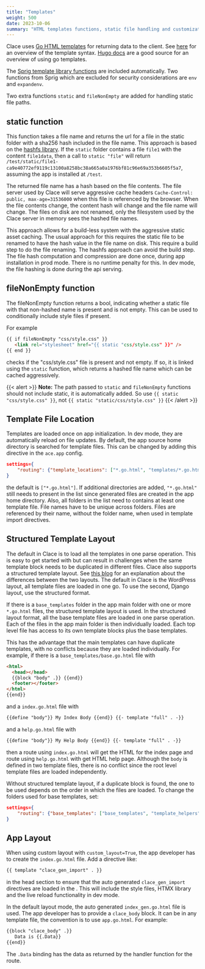 ```yaml
---
title: "Templates"
weight: 500
date: 2023-10-06
summary: "HTML templates functions, static file handling and customizations"
---
```


Clace uses [Go HTML templates](https://pkg.go.dev/html/template@go1.21.2) for returning data to the client. See [here](https://pkg.go.dev/text/template@go1.21.2) for an overview of the template syntax. [Hugo docs](https://gohugo.io/templates/introduction/) are a good source for an overview of using go templates.

The [Sprig template library functions](http://masterminds.github.io/sprig/) are included automatically. Two functions from Sprig which are excluded for security considerations are `env` and `expandenv`.

Two extra functions `static` and `fileNonEmpty` are added for handling static file paths.

## static function

This function takes a file name and returns the url for a file in the static folder with a sha256 hash included in the file name. This approach is based on the [hashfs library](https://github.com/benbjohnson/hashfs). If the `static` folder contains a file `file1` with the content `file1data`, then a call to `static "file"` will return `/test/static/file1-ca9e40772ef9119c13100a8258bc38a665a0a1976bf81c96e69a353b6605f5a7`, assuming the app is installed at `/test`.

The returned file name has a hash based on the file contents. The file server used by Clace will serve aggressive cache headers `Cache-Control: public, max-age=31536000` when this file is referenced by the browser. When the file contents change, the content hash will change and the file name will change. The files on disk are not renamed, only the filesystem used by the Clace server in memory sees the hashed file names.

This approach allows for a build-less system with the aggressive static asset caching. The usual approach for this requires the static file to be renamed to have the hash value in the file name on disk. This require a build step to do the file renaming. The hashfs approach can avoid the build step. The file hash computation and compression are done once, during app installation in prod mode. There is no runtime penalty for this. In dev mode, the file hashing is done during the api serving.

## fileNonEmpty function

The fileNonEmpty function returns a bool, indicating whether a static file with that non-hashed name is present and is not empty. This can be used to conditionally include style files if present.

For example

<!-- prettier-ignore -->
```html
{{ if fileNonEmpty "css/style.css" }}
   <link rel="stylesheet" href="{{ static "css/style.css" }}" />
{{ end }}
```

<!-- prettier-ignore-end -->

checks if the "css/style.css" file is present and not empty. If so, it is linked using the `static` function, which returns a hashed file name which can be cached aggressively.

{{< alert >}}
**Note:** The path passed to `static` and `fileNonEmpty` functions should not include static, it is automatically added. So use `{{ static "css/style.css" }}`, not `{{ static "static/css/style.css" }}`
{{< /alert >}}

## Template File Location

Templates are loaded once on app initialization. In dev mode, they are automatically reload on file updates. By default, the app source home directory is searched for template files. This can be changed by adding this directive in the `ace.app` config.

```json
settings={
    "routing": {"template_locations": ["*.go.html", "templates/*.go.html"]}
}
```

the default is `["*.go.html"]`. If additional directories are added, `"*.go.html"` still needs to present in the list since generated files are created in the app home directory. Also, all folders in the list need to contains at least one template file. File names have to be unique across folders. Files are referenced by their name, without the folder name, when used in template import directives.

## Structured Template Layout

The default in Clace is to load all the templates in one parse operation. This is easy to get started with but can result in challenges when the same template block needs to be duplicated in different files. Clace also supports a structured template layout. See [this blog](https://philipptanlak.com/web-frontends-in-go/#how-i-structure-my-templates) for an explanation about the differences between the two layouts. The default in Clace is the WordPress layout, all template files are loaded in one go. To use the second, Django layout, use the structured format.

If there is a `base_templates` folder in the app main folder with one or more `*.go.html` files, the structured template layout is used. In the structured layout format, all the base template files are loaded in one parse operation. Each of the files in the app main folder is then individually loaded. Each top level file has access to its own template blocks plus the base templates.

This has the advantage that the main templates can have duplicate templates, with no conflicts because they are loaded individually. For example, if there is a `base_templates/base.go.html` file with

```html
<html>
  <head></head>
  {{block "body" .}} {{end}}
  <footer></footer>
</html>
{{end}}
```

and a `index.go.html` file with

```html
{{define "body"}} My Index Body {{end}} {{- template "full" . -}}
```

and a `help.go.html` file with

```html
{{define "body"}} My Help Body {{end}} {{- template "full" . -}}
```

then a route using `index.go.html` will get the HTML for the index page and route using `help.go.html` with get HTML help page. Although the `body` is defined in two template files, there is no conflict since the root level template files are loaded independently.

Without structured template layout, if a duplicate block is found, the one to be used depends on the order in which the files are loaded. To change the folders used for base templates, set:

```json
settings={
    "routing": {"base_templates": ["base_templates", "template_helpers"]}
}
```

## App Layout

When using custom layout with `custom_layout=True`, the app developer has to create the `index.go.html` file. Add a directive like:

```html
{{ template "clace_gen_import" . }}
```

in the head section to ensure that the auto generated `clace_gen_import` directives are loaded in the . This will include the style files, HTMX library and the live reload functionality in dev mode.

In the default layout mode, the auto generated `index_gen.go.html` file is used. The app developer has to provide a `clace_body` block. It can be in any template file, the convention is to use `app.go.html`. For example:

<!-- prettier-ignore -->
```html
{{block "clace_body" .}}
   Data is {{.Data}}
{{end}}
```

<!-- prettier-ignore-end -->

The `.Data` binding has the data as returned by the handler function for the route.
